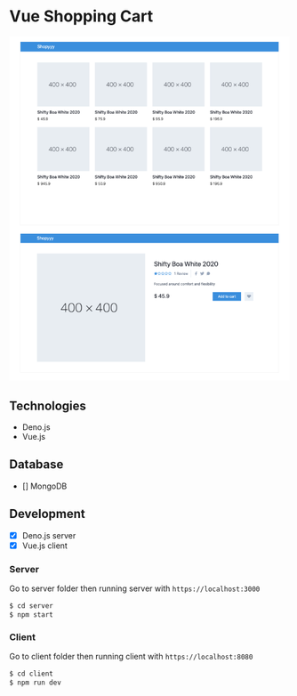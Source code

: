# Vue Shopping Cart

![](screenshot.png)

## Technologies

- Deno.js
- Vue.js

## Database

- [] MongoDB

## Development

- [x] Deno.js server
- [x] Vue.js client

### Server

Go to server folder then running server with `https://localhost:3000`

```
$ cd server
$ npm start
```

### Client

Go to client folder then running client with `https://localhost:8080`

```
$ cd client
$ npm run dev
```
